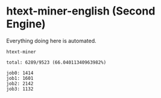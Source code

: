 # htext-miner-english (Second Engine)

Everything doing here is automated.

```
htext-miner

total: 6289/9523 (66.04011340963982%)

job0: 1414
job1: 1601
job2: 2142
job3: 1132
```